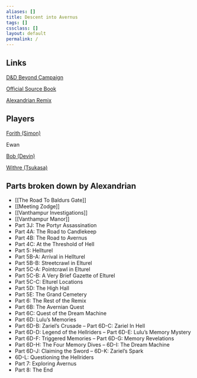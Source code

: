 ```yaml
---
aliases: []
title: Descent into Avernus
tags: []
cssclass: []
layout: default
permalink: /
---
```


## Links

[D&D Beyond Campaign](https://www.dndbeyond.com/campaigns/1825272)

[Official Source Book](https://www.dndbeyond.com/sources/bgdia)

[Alexandrian Remix](https://thealexandrian.net/wordpress/44214/roleplaying-games/remixing-avernus)

## Players

[Forith (Simon)](https://www.dndbeyond.com/profile/Ferian/characters/46077442)

Ewan

[Bob (Devin)](https://www.dndbeyond.com/profile/Bobbert67/characters/46492309)

[Withre (Tsukasa)](https://www.dndbeyond.com/profile/tsukasa_gamer/characters/46491474)

## Parts broken down by Alexandrian

- [[The Road To Baldurs Gate]]
- [[Meeting Zodge]]
- [[Vanthampur Investigations]]
- [[Vanthampur Manor]]
- Part 3J: The Portyr Assassination
- Part 4A: The Road to Candlekeep
- Part 4B: The Road to Avernus
- Part 4C: At the Threshold of Hell
- Part 5: Hellturel
- Part 5B-A: Arrival in Hellturel
- Part 5B-B: Streetcrawl in Elturel
- Part 5C-A: Pointcrawl in Elturel
- Part 5C-B: A Very Brief Gazette of Elturel
- Part 5C-C: Elturel Locations
- Part 5D: The High Hall
- Part 5E: The Grand Cemetery
- Part 6: The Rest of the Remix
- Part 6B: The Avernian Quest
- Part 6C: Quest of the Dream Machine
- Part 6D: Lulu’s Memories
- Part 6D-B: Zariel’s Crusade – Part 6D-C: Zariel In Hell
- Part 6D-D: Legend of the Hellriders – Part 6D-E: Lulu’s Memory Mystery
- Part 6D-F: Triggered Memories – Part 6D-G: Memory Revelations
- Part 6D-H: The Four Memory Dives – 6D-I: The Dream Machine
- Part 6D-J: Claiming the Sword – 6D-K: Zariel’s Spark
- 6D-L: Questioning the Hellriders
- Part 7: Exploring Avernus
- Part 8: The End
